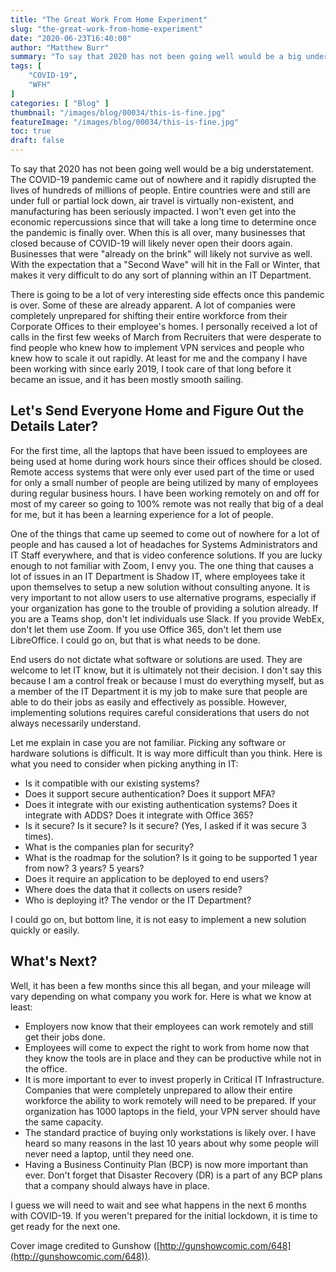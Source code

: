 ```yaml
---
title: "The Great Work From Home Experiment"
slug: "the-great-work-from-home-experiment"
date: "2020-06-23T16:40:00"
author: "Matthew Burr"
summary: "To say that 2020 has not been going well would be a big understatement. The COVID-19 pandemic came out of nowhere and it has rapidly disrupted the lives of hundreds of millions of people. Entire countries were and still are under full or partial lock down, air travel is virtually non-existent, and manufacturing is seriously impacted. I won't even get into the economic repercussions since that will take a long time to determine once the pandemic is finally over."
tags: [
    "COVID-19",
    "WFH"
]
categories: [ "Blog" ]
thumbnail: "/images/blog/00034/this-is-fine.jpg"
featureImage: "/images/blog/00034/this-is-fine.jpg"
toc: true
draft: false
---
```


To say that 2020 has not been going well would be a big understatement. The COVID-19 pandemic came out of nowhere and it rapidly disrupted the lives of hundreds of millions of people. Entire countries were and still are under full or partial lock down, air travel is virtually non-existent, and manufacturing has been seriously impacted. I won't even get into the economic repercussions since that will take a long time to determine once the pandemic is finally over. When this is all over, many businesses that closed because of COVID-19 will likely never open their doors again. Businesses that were "already on the brink" will likely not survive as well. With the expectation that a "Second Wave" will hit in the Fall or Winter, that makes it very difficult to do any sort of planning within an IT Department.

There is going to be a lot of very interesting side effects once this pandemic is over. Some of these are already apparent. A lot of companies were completely unprepared for shifting their entire workforce from their Corporate Offices to their employee's homes. I personally received a lot of calls in the first few weeks of March from Recruiters that were desperate to find people who knew how to implement VPN services and people who knew how to scale it out rapidly. At least for me and the company I have been working with since early 2019, I took care of that long before it became an issue, and it has been mostly smooth sailing.

## Let's Send Everyone Home and Figure Out the Details Later? ##

For the first time, all the laptops that have been issued to employees are being used at home during work hours since their offices should be closed. Remote access systems that were only ever used part of the time or used for only a small number of people are being utilized by many of employees during regular business hours. I have been working remotely on and off for most of my career so going to 100% remote was not really that big of a deal for me, but it has been a learning experience for a lot of people.

One of the things that came up seemed to come out of nowhere for a lot of people and has caused a lot of headaches for Systems Administrators and IT Staff everywhere, and that is video conference solutions. If you are lucky enough to not familiar with Zoom, I envy you. The one thing that causes a lot of issues in an IT Department is Shadow IT, where employees take it upon themselves to setup a new solution without consulting anyone. It is very important to not allow users to use alternative programs, especially if your organization has gone to the trouble of providing a solution already. If you are a Teams shop, don't let individuals use Slack. If you provide WebEx, don't let them use Zoom. If you use Office 365, don't let them use LibreOffice. I could go on, but that is what needs to be done.

End users do not dictate what software or solutions are used. They are welcome to let IT know, but it is ultimately not their decision. I don't say this because I am a control freak or because I must do everything myself, but as a member of the IT Department it is my job to make sure that people are able to do their jobs as easily and effectively as possible. However, implementing solutions requires careful considerations that users do not always necessarily understand.

Let me explain in case you are not familiar. Picking any software or hardware solutions is difficult. It is way more difficult than you think. Here is what you need to consider when picking anything in IT:

* Is it compatible with our existing systems?
* Does it support secure authentication? Does it support MFA?
* Does it integrate with our existing authentication systems? Does it integrate with ADDS? Does it integrate with Office 365?
* Is it secure? Is it secure? Is it secure? (Yes, I asked if it was secure 3 times).
* What is the companies plan for security?
* What is the roadmap for the solution? Is it going to be supported 1 year from now? 3 years? 5 years?
* Does it require an application to be deployed to end users?
* Where does the data that it collects on users reside?
* Who is deploying it? The vendor or the IT Department?

I could go on, but bottom line, it is not easy to implement a new solution quickly or easily.

## What's Next? ##

Well, it has been a few months since this all began, and your mileage will vary depending on what company you work for. Here is what we know at least:

* Employers now know that their employees can work remotely and still get their jobs done.
* Employees will come to expect the right to work from home now that they know the tools are in place and they can be productive while not in the office.
* It is more important to ever to invest properly in Critical IT Infrastructure. Companies that were completely unprepared to allow their entire workforce the ability to work remotely will need to be prepared. If your organization has 1000 laptops in the field, your VPN server should have the same capacity.
* The standard practice of buying only workstations is likely over. I have heard so many reasons in the last 10 years about why some people will never need a laptop, until they need one.
* Having a Business Continuity Plan (BCP) is now more important than ever. Don't forget that Disaster Recovery (DR) is a part of any BCP plans that a company should always have in place.

I guess we will need to wait and see what happens in the next 6 months with COVID-19. If you weren't prepared for the initial lockdown, it is time to get ready for the next one.

Cover image credited to Gunshow ([http://gunshowcomic.com/648](http://gunshowcomic.com/648)).
